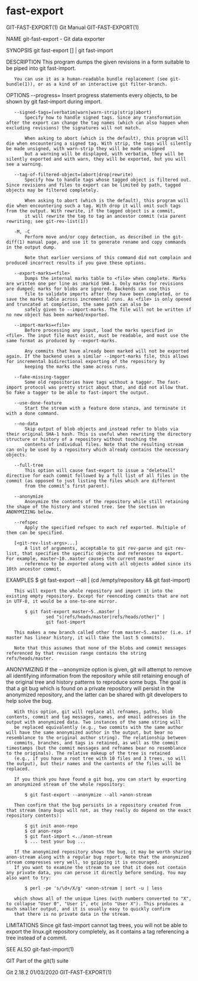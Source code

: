  # fast-export 
GIT-FAST-EXPORT(1)                                                                                Git Manual                                                                               GIT-FAST-EXPORT(1)

NAME
       git-fast-export - Git data exporter

SYNOPSIS
       git fast-export [<options>] | git fast-import

DESCRIPTION
       This program dumps the given revisions in a form suitable to be piped into git fast-import.

       You can use it as a human-readable bundle replacement (see git-bundle(1)), or as a kind of an interactive git filter-branch.

OPTIONS
       --progress=<n>
           Insert progress statements every <n> objects, to be shown by git fast-import during import.

       --signed-tags=(verbatim|warn|warn-strip|strip|abort)
           Specify how to handle signed tags. Since any transformation after the export can change the tag names (which can also happen when excluding revisions) the signatures will not match.

           When asking to abort (which is the default), this program will die when encountering a signed tag. With strip, the tags will silently be made unsigned, with warn-strip they will be made unsigned
           but a warning will be displayed, with verbatim, they will be silently exported and with warn, they will be exported, but you will see a warning.

       --tag-of-filtered-object=(abort|drop|rewrite)
           Specify how to handle tags whose tagged object is filtered out. Since revisions and files to export can be limited by path, tagged objects may be filtered completely.

           When asking to abort (which is the default), this program will die when encountering such a tag. With drop it will omit such tags from the output. With rewrite, if the tagged object is a commit,
           it will rewrite the tag to tag an ancestor commit (via parent rewriting; see git-rev-list(1))

       -M, -C
           Perform move and/or copy detection, as described in the git-diff(1) manual page, and use it to generate rename and copy commands in the output dump.

           Note that earlier versions of this command did not complain and produced incorrect results if you gave these options.

       --export-marks=<file>
           Dumps the internal marks table to <file> when complete. Marks are written one per line as :markid SHA-1. Only marks for revisions are dumped; marks for blobs are ignored. Backends can use this
           file to validate imports after they have been completed, or to save the marks table across incremental runs. As <file> is only opened and truncated at completion, the same path can also be
           safely given to --import-marks. The file will not be written if no new object has been marked/exported.

       --import-marks=<file>
           Before processing any input, load the marks specified in <file>. The input file must exist, must be readable, and must use the same format as produced by --export-marks.

           Any commits that have already been marked will not be exported again. If the backend uses a similar --import-marks file, this allows for incremental bidirectional exporting of the repository by
           keeping the marks the same across runs.

       --fake-missing-tagger
           Some old repositories have tags without a tagger. The fast-import protocol was pretty strict about that, and did not allow that. So fake a tagger to be able to fast-import the output.

       --use-done-feature
           Start the stream with a feature done stanza, and terminate it with a done command.

       --no-data
           Skip output of blob objects and instead refer to blobs via their original SHA-1 hash. This is useful when rewriting the directory structure or history of a repository without touching the
           contents of individual files. Note that the resulting stream can only be used by a repository which already contains the necessary objects.

       --full-tree
           This option will cause fast-export to issue a "deleteall" directive for each commit followed by a full list of all files in the commit (as opposed to just listing the files which are different
           from the commit’s first parent).

       --anonymize
           Anonymize the contents of the repository while still retaining the shape of the history and stored tree. See the section on ANONYMIZING below.

       --refspec
           Apply the specified refspec to each ref exported. Multiple of them can be specified.

       [<git-rev-list-args>...]
           A list of arguments, acceptable to git rev-parse and git rev-list, that specifies the specific objects and references to export. For example, master~10..master causes the current master
           reference to be exported along with all objects added since its 10th ancestor commit.

EXAMPLES
           $ git fast-export --all | (cd /empty/repository && git fast-import)

       This will export the whole repository and import it into the existing empty repository. Except for reencoding commits that are not in UTF-8, it would be a one-to-one mirror.

           $ git fast-export master~5..master |
                   sed "s|refs/heads/master|refs/heads/other|" |
                   git fast-import

       This makes a new branch called other from master~5..master (i.e. if master has linear history, it will take the last 5 commits).

       Note that this assumes that none of the blobs and commit messages referenced by that revision range contains the string refs/heads/master.

ANONYMIZING
       If the --anonymize option is given, git will attempt to remove all identifying information from the repository while still retaining enough of the original tree and history patterns to reproduce
       some bugs. The goal is that a git bug which is found on a private repository will persist in the anonymized repository, and the latter can be shared with git developers to help solve the bug.

       With this option, git will replace all refnames, paths, blob contents, commit and tag messages, names, and email addresses in the output with anonymized data. Two instances of the same string will
       be replaced equivalently (e.g., two commits with the same author will have the same anonymized author in the output, but bear no resemblance to the original author string). The relationship between
       commits, branches, and tags is retained, as well as the commit timestamps (but the commit messages and refnames bear no resemblance to the originals). The relative makeup of the tree is retained
       (e.g., if you have a root tree with 10 files and 3 trees, so will the output), but their names and the contents of the files will be replaced.

       If you think you have found a git bug, you can start by exporting an anonymized stream of the whole repository:

           $ git fast-export --anonymize --all >anon-stream

       Then confirm that the bug persists in a repository created from that stream (many bugs will not, as they really do depend on the exact repository contents):

           $ git init anon-repo
           $ cd anon-repo
           $ git fast-import <../anon-stream
           $ ... test your bug ...

       If the anonymized repository shows the bug, it may be worth sharing anon-stream along with a regular bug report. Note that the anonymized stream compresses very well, so gzipping it is encouraged.
       If you want to examine the stream to see that it does not contain any private data, you can peruse it directly before sending. You may also want to try:

           $ perl -pe 's/\d+/X/g' <anon-stream | sort -u | less

       which shows all of the unique lines (with numbers converted to "X", to collapse "User 0", "User 1", etc into "User X"). This produces a much smaller output, and it is usually easy to quickly confirm
       that there is no private data in the stream.

LIMITATIONS
       Since git fast-import cannot tag trees, you will not be able to export the linux.git repository completely, as it contains a tag referencing a tree instead of a commit.

SEE ALSO
       git-fast-import(1)

GIT
       Part of the git(1) suite

Git 2.18.2                                                                                        01/03/2020                                                                               GIT-FAST-EXPORT(1)
